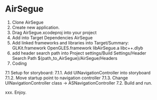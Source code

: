 AirSegue
========
1. Clone AirSegue
2. Create new application.
3. Drag AirSegue.xcodeproj into your project
4. Add into Target Dependencies
  AirSegue
5. Add linked frameworks and libraries into Target/Summary:
	GLKit.framework
	OpenGLES.framework
	libAirSegue.a
	libc++.dlyb
6. add header search path into Project settings/Build Settings/Header Search Path
	${path_to_AirSegue}/AirSegue/Headers
7. Coding

7.1 Setup for storyboard:
7.1.1. Add UINavigationController into storyboard
7.1.2. Move startup point to navigation controller
7.1.3. Change UINavigationController class -> ASNavigationController
7.2. Build and run.

xxx. Enjoy.
